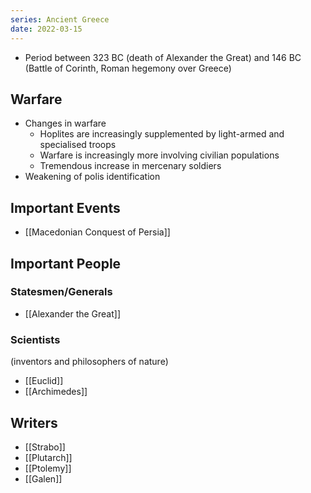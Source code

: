 ```yaml
---
series: Ancient Greece
date: 2022-03-15
---
```

- Period between 323 BC (death of Alexander the Great) and 146 BC (Battle of Corinth, Roman hegemony over Greece)

## Warfare
- Changes in warfare
    - Hoplites are increasingly supplemented by light-armed and specialised troops
    - Warfare is increasingly more involving civilian populations
    - Tremendous increase in mercenary soldiers
-   Weakening of polis identification

## Important Events
- [[Macedonian Conquest of Persia]]
## Important People
### Statesmen/Generals
- [[Alexander the Great]]

### Scientists

(inventors and philosophers of nature)

- [[Euclid]]
- [[Archimedes]]

 ## Writers
 - [[Strabo]]
 - [[Plutarch]]
 - [[Ptolemy]]
 - [[Galen]]